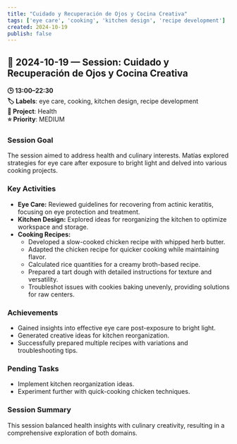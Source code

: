 ```yaml
---
title: "Cuidado y Recuperación de Ojos y Cocina Creativa"
tags: ['eye care', 'cooking', 'kitchen design', 'recipe development']
created: 2024-10-19
publish: false
---
```


## 📅 2024-10-19 — Session: Cuidado y Recuperación de Ojos y Cocina Creativa

**🕒 13:00–22:30**  
**🏷️ Labels**: eye care, cooking, kitchen design, recipe development  
**📂 Project**: Health  
**⭐ Priority**: MEDIUM  


### Session Goal
The session aimed to address health and culinary interests. Matías explored strategies for eye care after exposure to bright light and delved into various cooking projects.

### Key Activities
- **Eye Care:** Reviewed guidelines for recovering from actinic keratitis, focusing on eye protection and treatment.
- **Kitchen Design:** Explored ideas for reorganizing the kitchen to optimize workspace and storage.
- **Cooking Recipes:**
  - Developed a slow-cooked chicken recipe with whipped herb butter.
  - Adapted the chicken recipe for quicker cooking while maintaining flavor.
  - Calculated rice quantities for a creamy broth-based recipe.
  - Prepared a tart dough with detailed instructions for texture and versatility.
  - Troubleshot issues with cookies baking unevenly, providing solutions for raw centers.

### Achievements
- Gained insights into effective eye care post-exposure to bright light.
- Generated creative ideas for kitchen reorganization.
- Successfully prepared multiple recipes with variations and troubleshooting tips.

### Pending Tasks
- Implement kitchen reorganization ideas.
- Experiment further with quick-cooking chicken techniques.

### Session Summary
This session balanced health insights with culinary creativity, resulting in a comprehensive exploration of both domains.
